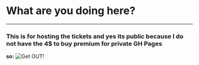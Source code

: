 # What are you doing here?
---
### This is for hosting the tickets and yes its public because I do not have the 4$ to buy premium for private GH Pages

**so:** 
![Get OUT!](https://tenor.com/de/view/johny-gif-27696534)
